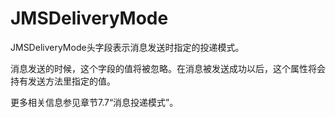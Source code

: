 # JMSDeliveryMode

JMSDeliveryMode头字段表示消息发送时指定的投递模式。

消息发送的时候，这个字段的值将被忽略。在消息被发送成功以后，这个属性将会持有发送方法里指定的值。

更多相关信息参见章节7.7“消息投递模式”。
